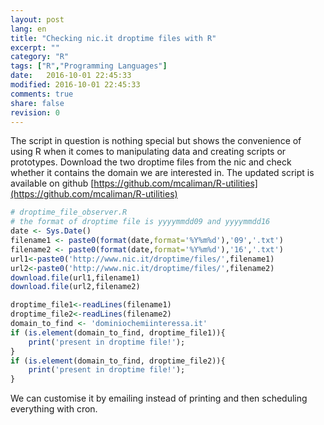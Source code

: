 ```yaml
--- 
layout: post
lang: en
title: "Checking nic.it droptime files with R"
excerpt: ""
category: "R" 
tags: ["R","Programming Languages"]
date:   2016-10-01 22:45:33
modified: 2016-10-01 22:45:33
comments: true
share: false
revision: 0
---
```

The script in question is nothing special but shows the convenience of using R when it comes to manipulating data and creating scripts or prototypes. Download the two droptime files from the nic and check whether it contains the domain we are interested in.
The updated script is available on github [https://github.com/mcaliman/R-utilities](https://github.com/mcaliman/R-utilities)

```r
# droptime_file_observer.R
# the format of droptime file is yyyymmdd09 and yyyymmdd16 
date <- Sys.Date()
filename1 <- paste0(format(date,format='%Y%m%d'),'09','.txt')
filename2 <- paste0(format(date,format='%Y%m%d'),'16','.txt')
url1<-paste0('http://www.nic.it/droptime/files/',filename1)
url2<-paste0('http://www.nic.it/droptime/files/',filename2)
download.file(url1,filename1)
download.file(url2,filename2)

droptime_file1<-readLines(filename1)
droptime_file2<-readLines(filename2)
domain_to_find <- 'dominiochemiinteressa.it'
if (is.element(domain_to_find, droptime_file1)){
	print('present in droptime file!');
}
if (is.element(domain_to_find, droptime_file2)){
	print('present in droptime file!');
}
```
We can customise it by emailing instead of printing and then scheduling everything with cron.
